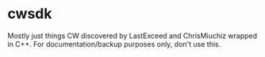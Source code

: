 # cwsdk
Mostly just things CW discovered by LastExceed and ChrisMiuchiz wrapped in C++. For documentation/backup purposes only, don't use this.
